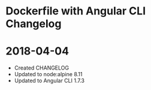 # Dockerfile with Angular CLI Changelog

<a name="2018-04-04"></a>

# 2018-04-04

* Created CHANGELOG
* Updated to node:alpine 8.11
* Updated to Angular CLI 1.7.3
